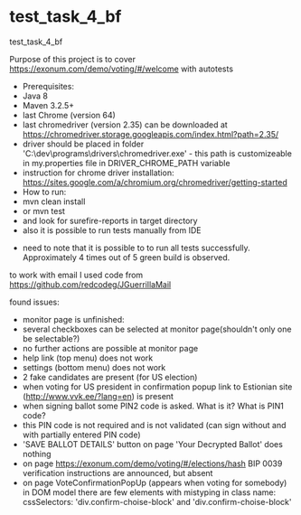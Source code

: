 # test_task_4_bf
test_task_4_bf

Purpose of this project is to cover https://exonum.com/demo/voting/#/welcome with autotests

 - Prerequisites:
  - Java 8
  - Maven 3.2.5+
  - last Chrome (version 64)
  - last chromedriver (version 2.35) can be downloaded at https://chromedriver.storage.googleapis.com/index.html?path=2.35/
   - driver should be placed in folder 'C:\dev\programs\drivers\chromedriver.exe'
    - this path is customizeable in my.properties file in DRIVER_CHROME_PATH variable
  - instruction for chrome driver installation: https://sites.google.com/a/chromium.org/chromedriver/getting-started
 - How to run:
  - mvn clean install
  - or mvn test
  - and look for surefire-reports in target directory
  - also it is possible to run tests manually from IDE

  * need to note that it is possible to to run all tests successfully. Approximately 4 times out of 5 green build is observed.

  to work with email I used code from https://github.com/redcodeg/JGuerrillaMail


found issues:
 - monitor page is unfinished:
  - several checkboxes can be selected at monitor page(shouldn't only one be selectable?)
  - no further actions are possible at monitor page
 - help link (top menu) does not work
 - settings (bottom menu) does not work
 - 2 fake candidates are present (for US election)
 - when voting for US president in confirmation popup link to Estionian site (http://www.vvk.ee/?lang=en) is present
 - when signing ballot some PIN2 code is asked. What is it? What is PIN1 code?
  - this PIN code is not required and is not validated (can sign without and with partially entered PIN code)
 - 'SAVE BALLOT DETAILS' button on page 'Your Decrypted Ballot' does nothing
 - on page https://exonum.com/demo/voting/#/elections/hash BIP 0039 verification instructions are announced, but absent
 - on page VoteConfirmationPopUp (appears when voting for somebody) in DOM model there are few elements with mistyping in class name:
 cssSelectors: 'div.confirm-choise-block' and 'div.confirm-choise-block'